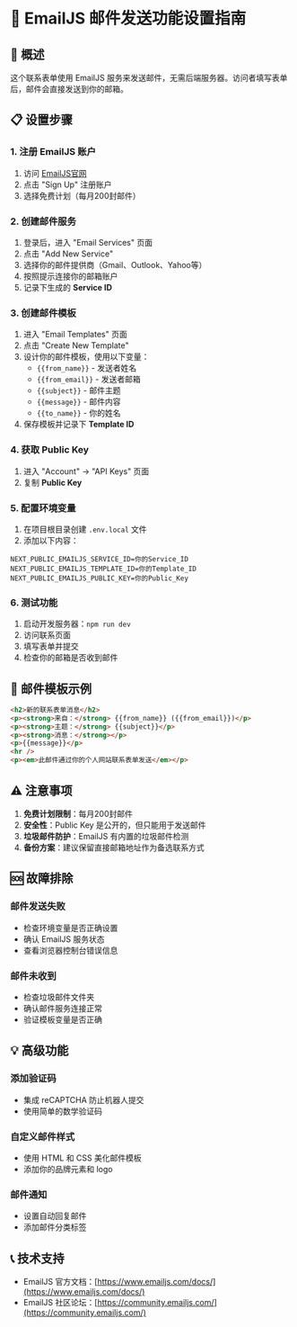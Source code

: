 # 📧 EmailJS 邮件发送功能设置指南

## 🚀 概述

这个联系表单使用 EmailJS 服务来发送邮件，无需后端服务器。访问者填写表单后，邮件会直接发送到你的邮箱。

## 📋 设置步骤

### 1. 注册 EmailJS 账户

1. 访问 [EmailJS官网](https://www.emailjs.com/)
2. 点击 "Sign Up" 注册账户
3. 选择免费计划（每月200封邮件）

### 2. 创建邮件服务

1. 登录后，进入 "Email Services" 页面
2. 点击 "Add New Service"
3. 选择你的邮件提供商（Gmail、Outlook、Yahoo等）
4. 按照提示连接你的邮箱账户
5. 记录下生成的 **Service ID**

### 3. 创建邮件模板

1. 进入 "Email Templates" 页面
2. 点击 "Create New Template"
3. 设计你的邮件模板，使用以下变量：
   - `{{from_name}}` - 发送者姓名
   - `{{from_email}}` - 发送者邮箱
   - `{{subject}}` - 邮件主题
   - `{{message}}` - 邮件内容
   - `{{to_name}}` - 你的姓名
4. 保存模板并记录下 **Template ID**

### 4. 获取 Public Key

1. 进入 "Account" → "API Keys" 页面
2. 复制 **Public Key**

### 5. 配置环境变量

1. 在项目根目录创建 `.env.local` 文件
2. 添加以下内容：

```env
NEXT_PUBLIC_EMAILJS_SERVICE_ID=你的Service_ID
NEXT_PUBLIC_EMAILJS_TEMPLATE_ID=你的Template_ID
NEXT_PUBLIC_EMAILJS_PUBLIC_KEY=你的Public_Key
```

### 6. 测试功能

1. 启动开发服务器：`npm run dev`
2. 访问联系页面
3. 填写表单并提交
4. 检查你的邮箱是否收到邮件

## 🔧 邮件模板示例

```html
<h2>新的联系表单消息</h2>
<p><strong>来自：</strong> {{from_name}} ({{from_email}})</p>
<p><strong>主题：</strong> {{subject}}</p>
<p><strong>消息：</strong></p>
<p>{{message}}</p>
<hr />
<p><em>此邮件通过你的个人网站联系表单发送</em></p>
```

## ⚠️ 注意事项

1. **免费计划限制**：每月200封邮件
2. **安全性**：Public Key 是公开的，但只能用于发送邮件
3. **垃圾邮件防护**：EmailJS 有内置的垃圾邮件检测
4. **备份方案**：建议保留直接邮箱地址作为备选联系方式

## 🆘 故障排除

### 邮件发送失败

- 检查环境变量是否正确设置
- 确认 EmailJS 服务状态
- 查看浏览器控制台错误信息

### 邮件未收到

- 检查垃圾邮件文件夹
- 确认邮件服务连接正常
- 验证模板变量是否正确

## 💡 高级功能

### 添加验证码

- 集成 reCAPTCHA 防止机器人提交
- 使用简单的数学验证码

### 自定义邮件样式

- 使用 HTML 和 CSS 美化邮件模板
- 添加你的品牌元素和 logo

### 邮件通知

- 设置自动回复邮件
- 添加邮件分类标签

## 📞 技术支持

- EmailJS 官方文档：[https://www.emailjs.com/docs/](https://www.emailjs.com/docs/)
- EmailJS 社区论坛：[https://community.emailjs.com/](https://community.emailjs.com/)
